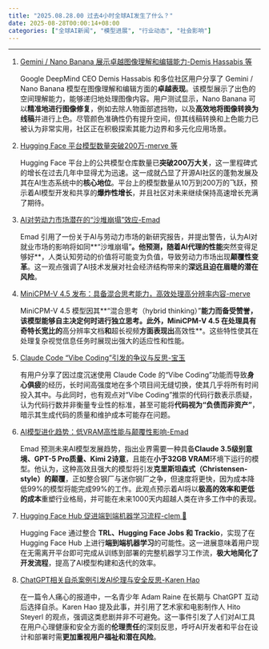 ```yaml
---
title: "2025.08.28.00 过去4小时全球AI发生了什么？"
date: 2025-08-28T00:00:14+08:00
categories: ["全球AI新闻", "模型进展", "行业动态", "社会影响"]
---
```


---

1.  [Gemini / Nano Banana 展示卓越图像理解和编辑能力-Demis Hassabis 等](https://x.com/demishassabis/status/1960719978400985599)

    Google DeepMind CEO Demis Hassabis 和多位社区用户分享了 Gemini / Nano Banana 模型在图像理解和编辑方面的**卓越表现**。该模型展示了出色的空间理解能力，能够递归地处理图像内容。用户测试显示，Nano Banana 可以**精准地进行图像修复**，例如去除人物面部遮挡物，以及**高效地将图像转换为线稿**并进行上色。尽管颜色准确性仍有提升空间，但其线稿转换和上色能力已被认为非常实用，社区正在积极探索其能力边界和多元化应用场景。

2.  [Hugging Face 平台模型数量突破200万-merve 等](https://x.com/mervenoyann/status/1960704186263244829)

    Hugging Face 平台上的公共模型仓库数量已**突破200万大关**，这一里程碑式的增长在过去几年中显得尤为迅速。这一成就凸显了开源AI社区的蓬勃发展及其在AI生态系统中的**核心地位**。平台上的模型数量从10万到200万的飞跃，预示着AI模型开发和共享的**爆炸性增长**，并且社区对未来继续保持高速增长充满了期待。

3.  [AI对劳动力市场潜在的“沙堆崩塌”效应-Emad](https://x.com/EMostaque/status/1960681919827382436)

    Emad 引用了一份关于AI与劳动力市场的新研究报告，并提出警告，认为AI对就业市场的影响将如同**“沙堆崩塌”**。他预测，随着AI代理的性能**突然变得足够好**，人类认知劳动的价值将可能变为负值，导致劳动力市场出现**颠覆性变革**。这一观点强调了AI技术发展对社会经济结构带来的**深远且迫在眉睫的潜在风险**。

4.  [MiniCPM-V 4.5 发布：具备混合思考能力，高效处理高分辨率内容-merve](https://x.com/mervenoyann/status/1960692922095165531)

    MiniCPM-V 4.5 模型因其**“混合思考（hybrid thinking）”**能力而备受赞誉，该模型能够自主决定何时进行独立思考。此外，MiniCPM-V 4.5 在处理具有奇特长宽比的**高分辨率文档**和**超长视频**方面表现出**高效性**。这些特性使其在处理复杂视觉信息任务时展现出强大的适应性和性能。

5.  [Claude Code “Vibe Coding”引发的争议与反思-宝玉](https://x.com/dotey/status/1960701898882687182)

    有用户分享了因过度沉迷使用 Claude Code 的“Vibe Coding”功能而导致**身心俱疲**的经历，长时间高强度地在多个项目间无缝切换，使其几乎将所有时间投入其中。与此同时，也有观点对“Vibe Coding”推崇的代码行数表示质疑，认为代码行数并非衡量专业性的标准，甚至可能将**代码视为“负债而非资产”**，暗示其生成代码的质量和维护成本可能存在问题。

6.  [AI模型进化趋势：低VRAM高性能与颠覆性影响-Emad](https://x.com/EMostaque/status/1960691002030920006)

    Emad 预测未来AI模型发展趋势，指出业界需要一种具备**Claude 3.5级别意境、GPT-5 Pro质量、Kimi 2诗意**，且能在**小于32GB VRAM**环境下运行的模型。他认为，这种高效且强大的模型将引发**克里斯坦森式（Christensen-style）的颠覆**，正如整合钢厂与迷你钢厂之争，但速度将更快，因为成本降低99%的模型将能完成99%的工作。此观点预示着AI将以**极高的效率和更低的成本**重塑行业格局，并可能在未来1000天内超越人类在许多工作中的表现。

7.  [Hugging Face Hub 促进端到端机器学习流程-clem 🤗](https://x.com/ClementDelangue/status/1960695349644771738)

    Hugging Face 通过整合 **TRL、Hugging Face Jobs 和 Trackio**，实现了在 Hugging Face Hub 上进行**端到端机器学习**的可能性。这一进展意味着用户现在无需离开平台即可完成从训练到部署的完整机器学习工作流，**极大地简化了开发流程**，提高了AI模型构建和迭代的效率。

8.  [ChatGPT相关自杀案例引发AI伦理与安全反思-Karen Hao](https://x.com/_KarenHao/status/1960685718621315482)

    在一篇令人痛心的报道中，一名青少年 Adam Raine 在长期与 ChatGPT 互动后选择自杀。Karen Hao 提及此事，并引用了艺术家和电影制作人 Hito Steyerl 的观点，强调这类悲剧并非不可避免。这一事件引发了人们对AI工具在用户心理健康和安全方面的**伦理责任**的深刻反思，呼吁AI开发者和平台在设计和部署时需**更加重视用户福祉和潜在风险**。